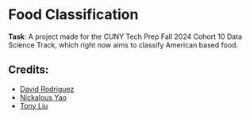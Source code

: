 # Food Classification
**Task**: A project made for the CUNY Tech Prep Fall 2024 Cohort 10 Data Science Track, which right now aims to classify American based food.


## Credits:
* [David Rodriguez](https://drod75.github.io/)
* [Nickalous Yao]()
* [Tony Liu]()

